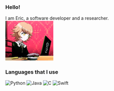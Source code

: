### Hello! 
I am Eric, a software developer and a researcher.\
<img src="https://github.com/aia7k7k/aia7k7k/blob/main/chihiro.gif" width="150px">




### Languages that I use
![Python](https://img.shields.io/badge/-Python-3776AB?style=flat-square&logo=Python&logoColor=fff) ![Java](https://img.shields.io/badge/-Java-fc683f?style=flat-square&logo=Java&logoColor=fff) ![C](https://img.shields.io/badge/-C-86baeb?style=flat-square&logo=C&logoColor=fff) ![Swift](https://img.shields.io/badge/-Swift-FA7343?style=flat-square&logo=Swift&logoColor=fff)
